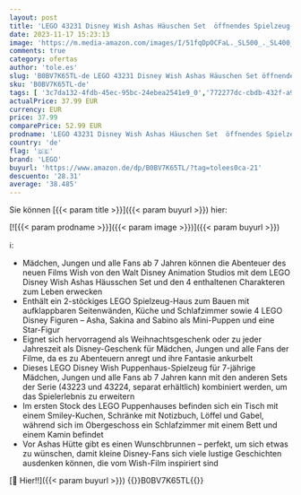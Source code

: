 ```yaml
---
layout: post
title: 'LEGO 43231 Disney Wish Ashas Häuschen Set  öffnendes Spielzeug-Puppenhaus aus dem Wish-Film mit Asha  Sakina und Sabino-Mini-Puppen und Star-Figur  Kinder  Mädchen und Jungen'
date: 2023-11-17 15:23:13
image: 'https://m.media-amazon.com/images/I/51fqDpOCFaL._SL500_._SL400_.jpg'
comments: true
category: ofertas
author: 'tole.es'
slug: 'B0BV7K65TL-de LEGO 43231 Disney Wish Ashas Häuschen Set öffnendes...'
sku: 'B0BV7K65TL-de'
tags: [ '3c7da132-4fdb-45ec-95bc-24ebea2541e9_0','772277dc-cbdb-432f-a915-25a321e9ed8c_0','772277dc-cbdb-432f-a915-25a321e9ed8c_8901','Arborist Merchandising Root','Bauspielzeug & Konstruktionsspielzeug','Bauspielzeugsets','Custom Stores','LEGO','Neuheiten Social: Spielzeug','Self Service','Special Features Stores','Spielzeug','lego','🇩🇪', ]
actualPrice: 37.99 EUR
currency: EUR
price: 37.99
comparePrice: 52.99 EUR
prodname: 'LEGO 43231 Disney Wish Ashas Häuschen Set  öffnendes Spielzeug-Puppenhaus aus dem Wish-Film mit Asha  Sakina und Sabino-Mini-Puppen und Star-Figur  Kinder  Mädchen und Jungen'
country: 'de'
flag: '🇩🇪'
brand: 'LEGO'
buyurl: 'https://www.amazon.de/dp/B0BV7K65TL/?tag=tolees0ca-21'
descuento: '28.31'
average: '38.485'
---
```


Sie können [{{< param title >}}]({{< param buyurl >}}) hier:

[![{{< param prodname >}}]({{< param image >}})]({{< param buyurl >}})

ℹ️:

- Mädchen, Jungen und alle Fans ab 7 Jahren können die Abenteuer des neuen Films Wish von den Walt Disney Animation Studios mit dem LEGO Disney Wish Ashas Häusschen Set und den 4 enthaltenen Charakteren zum Leben erwecken
- Enthält ein 2-stöckiges LEGO Spielzeug-Haus zum Bauen mit aufklappbaren Seitenwänden, Küche und Schlafzimmer sowie 4 LEGO Disney Figuren – Asha, Sakina and Sabino als Mini-Puppen und eine Star-Figur
- Eignet sich hervorragend als Weihnachtsgeschenk oder zu jeder Jahreszeit als Disney-Geschenk für Mädchen, Jungen und alle Fans der Filme, da es zu Abenteuern anregt und ihre Fantasie ankurbelt
- Dieses LEGO Disney Wish Puppenhaus-Spielzeug für 7-jährige Mädchen, Jungen und alle Fans ab 7 Jahren kann mit den anderen Sets der Serie (43223 und 43224, separat erhältlich) kombiniert werden, um das Spielerlebnis zu erweitern
- Im ersten Stock des LEGO Puppenhauses befinden sich ein Tisch mit einem Smiley-Kuchen, Schränke mit Notizbuch, Löffel und Gabel, während sich im Obergeschoss ein Schlafzimmer mit einem Bett und einem Kamin befindet
- Vor Ashas Hütte gibt es einen Wunschbrunnen – perfekt, um sich etwas zu wünschen, damit kleine Disney-Fans sich viele lustige Geschichten ausdenken können, die vom Wish-Film inspiriert sind

[🛒 Hier!!]({{< param buyurl >}})
{{<world>}}B0BV7K65TL{{</world>}}
